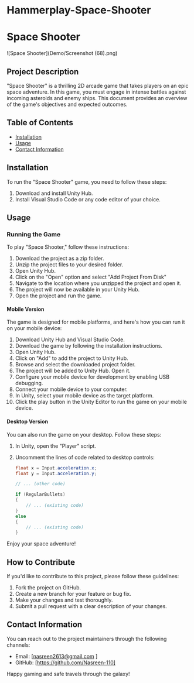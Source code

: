 # Hammerplay-Space-Shooter

# Space Shooter

![Space Shooter](Demo/Screenshot (68).png)

## Project Description

"Space Shooter" is a thrilling 2D arcade game that takes players on an epic space adventure. In this game, you must engage in intense battles against incoming asteroids and enemy ships. This document provides an overview of the game's objectives and expected outcomes.

## Table of Contents

- [Installation](#installation)
- [Usage](#usage)
- [Contact Information](#contact-information)

## Installation

To run the "Space Shooter" game, you need to follow these steps:

1. Download and install Unity Hub.
2. Install Visual Studio Code or any code editor of your choice.

## Usage

### Running the Game

To play "Space Shooter," follow these instructions:

1. Download the project as a zip folder.
2. Unzip the project files to your desired folder.
3. Open Unity Hub.
4. Click on the "Open" option and select "Add Project From Disk"
5. Navigate to the location where you unzipped the project and open it.
6. The project will now be available in your Unity Hub.
7. Open the project and run the game.

#### Mobile Version

The game is designed for mobile platforms, and here's how you can run it on your mobile device:

1. Download Unity Hub and Visual Studio Code.
2. Download the game by following the installation instructions.
3. Open Unity Hub.
4. Click on "Add" to add the project to Unity Hub.
5. Browse and select the downloaded project folder.
6. The project will be added to Unity Hub. Open it.
7. Configure your mobile device for development by enabling USB debugging.
8. Connect your mobile device to your computer.
9. In Unity, select your mobile device as the target platform.
10. Click the play button in the Unity Editor to run the game on your mobile device.

#### Desktop Version

You can also run the game on your desktop. Follow these steps:

1. In Unity, open the "Player" script.
2. Uncomment the lines of code related to desktop controls:
   
   ```csharp
   float x = Input.acceleration.x;
   float y = Input.acceleration.y;

   // ... (other code)

   if (RegularBullets) 
   {
       // ... (existing code)
   } 
   else 
   {
       // ... (existing code)
   }

Enjoy your space adventure!

## How to Contribute

If you'd like to contribute to this project, please follow these guidelines:

1. Fork the project on GitHub.
2. Create a new branch for your feature or bug fix.
3. Make your changes and test thoroughly.
4. Submit a pull request with a clear description of your changes.

## Contact Information

You can reach out to the project maintainers through the following channels:

- Email: [nasreen2613@gmail.com ]
- GitHub: [https://github.com/Nasreen-110]

Happy gaming and safe travels through the galaxy!
